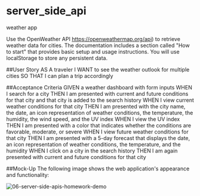 # server_side_api
weather app

Use the OpenWeather API https://openweathermap.org/api) to retrieve weather data for cities. The documentation includes a section called "How to start" that provides basic setup and usage instructions. You will use localStorage to store any persistent data.

##User Story
AS A traveler
I WANT to see the weather outlook for multiple cities
SO THAT I can plan a trip accordingly

##Acceptance Criteria
GIVEN a weather dashboard with form inputs
WHEN I search for a city
THEN I am presented with current and future conditions for that city and that city is added to the search history
WHEN I view current weather conditions for that city
THEN I am presented with the city name, the date, an icon representation of weather conditions, the temperature, the humidity, the wind speed, and the UV index
WHEN I view the UV index
THEN I am presented with a color that indicates whether the conditions are favorable, moderate, or severe
WHEN I view future weather conditions for that city
THEN I am presented with a 5-day forecast that displays the date, an icon representation of weather conditions, the temperature, and the humidity
WHEN I click on a city in the search history
THEN I am again presented with current and future conditions for that city

##Mock-Up
The following image shows the web application's appearance and functionality:

![06-server-side-apis-homework-demo](https://user-images.githubusercontent.com/67836023/90987784-5aab4f00-e542-11ea-8543-fd809ca1fda5.png)
